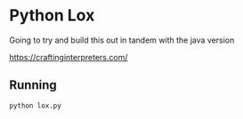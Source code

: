 # Python Lox

Going to try and build this out in tandem with the java version

https://craftinginterpreters.com/

## Running 
```bash
python lox.py
```